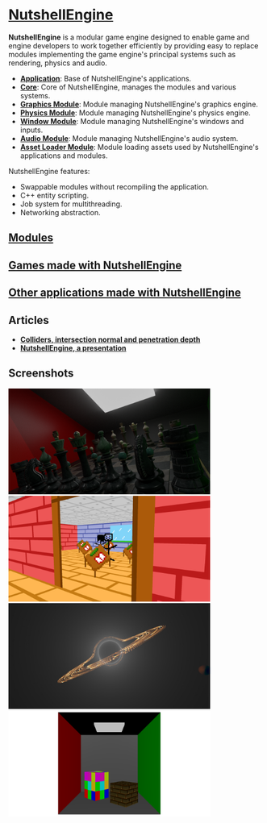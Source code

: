# [NutshellEngine](https://github.com/Team-Nutshell)
**NutshellEngine** is a modular game engine designed to enable game and engine developers to work together efficiently by providing easy to replace modules implementing the game engine's principal systems such as rendering, physics and audio.
- [**Application**](https://github.com/Team-Nutshell/NutshellEngine-Application): Base of NutshellEngine's applications.
- [**Core**](https://github.com/Team-Nutshell/NutshellEngine-Core): Core of NutshellEngine, manages the modules and various systems.
- [**Graphics Module**](https://github.com/Team-Nutshell/NutshellEngine-GraphicsModule): Module managing NutshellEngine's graphics engine.
- [**Physics Module**](https://github.com/Team-Nutshell/NutshellEngine-PhysicsModule): Module managing NutshellEngine's physics engine.
- [**Window Module**](https://github.com/Team-Nutshell/NutshellEngine-WindowModule): Module managing NutshellEngine's windows and inputs.
- [**Audio Module**](https://github.com/Team-Nutshell/NutshellEngine-AudioModule): Module managing NutshellEngine's audio system.
- [**Asset Loader Module**](https://github.com/Team-Nutshell/NutshellEngine-AssetLoaderModule): Module loading assets used by NutshellEngine's applications and modules.

NutshellEngine features:
- Swappable modules without recompiling the application.
- C++ entity scripting.
- Job system for multithreading.
- Networking abstraction.

## [Modules](modules/index.md)

## [Games made with NutshellEngine](games/index.md)

## [Other applications made with NutshellEngine](other_applications/index.md)

## Articles
- [**Colliders, intersection normal and penetration depth**](articles/colliders.md)
- [**NutshellEngine, a presentation**](articles/presentation.md)

## Screenshots
<a href="assets/images/pathtracing.png"><img src="assets/images/pathtracing.png" width=400px></a><a href="assets/images/tgntw.png"><img src="assets/images/tgntw.png" width=400px></a><br />
<a href="assets/images/raymarching.png"><img src="assets/images/raymarching.png" width=400px></a><a href="assets/images/basicrendering.png"><img src="assets/images/basicrendering.png" width=400px></a>